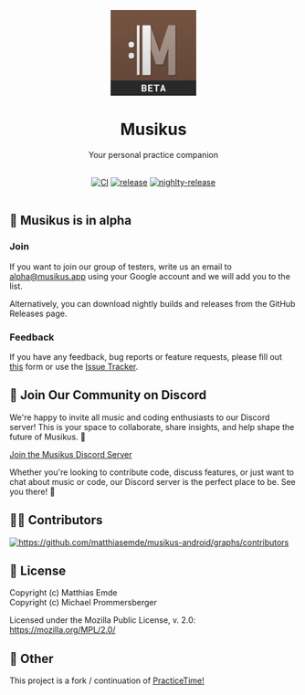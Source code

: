 <p align="center">
  <a href="https://musikus.app" target="_blank" rel="noopener noreferrer">
    <img width="150" height="150" src="./app/src/main/ic_launcher-playstore.png" alt="Musikus logo">
  </a>
</p>

<h1 align="center">Musikus</h1>

<p align="center">
Your personal practice companion
</p>

<br/>

<div align="center">
  <a href="https://github.com/matthiasemde/musikus-android/actions/workflows/ci.yml?branch=main"><img src="https://github.com/matthiasemde/musikus-android/actions/workflows/ci.yml/badge.svg?branch=main" alt="CI"></a>
  <a href="https://github.com/matthiasemde/musikus-android/releases/latest"><img src="https://img.shields.io/github/v/release/matthiasemde/musikus-android" alt="release"></a>
  <a href="https://github.com/matthiasemde/musikus-android/releases"><img src="https://img.shields.io/github/v/release/matthiasemde/musikus-android?include_prereleases" alt="nighlty-release"></a>
</div>
<br/>


## 🧪 Musikus is in alpha

### Join

If you want to join our group of testers, write us an email to [alpha@musikus.app](mailto:alpha@musikus.app) using your Google account and we will add you to the list.

Alternatively, you can download nightly builds and releases from the GitHub Releases page.

### Feedback
If you have any feedback, bug reports or feature requests, please fill out [this](https://docs.google.com/forms/d/e/1FAIpQLSfw1rTslL7b3Yp_Lv_E65zketfj7G6h5VzOkVdxjcQZDC5CqA/viewform) form or use the [Issue Tracker](https://github.com/matthiasemde/musikus-android/issues/new).

## 🤝 Join Our Community on Discord

We're happy to invite all music and coding enthusiasts to our Discord server! This is your space to collaborate, share insights, and help shape the future of Musikus. 🚀

[Join the Musikus Discord Server](https://discord.gg/CNbvGmbS7d)

Whether you're looking to contribute code, discuss features, or just want to chat about music or code, our Discord server is the perfect place to be. See you there! 👋


## 👨‍💻 Contributors
<a href="https://github.com/matthiasemde/musikus-android/graphs/contributors">
  <img width="140" src="https://contrib.rocks/image?repo=matthiasemde/musikus-android" alt="https://github.com/matthiasemde/musikus-android/graphs/contributors"/>
</a>

## 📃 License
Copyright (c) Matthias Emde <br/>
Copyright (c) Michael Prommersberger

Licensed under the Mozilla Public License, v. 2.0: https://mozilla.org/MPL/2.0/

## 🎼 Other
This project is a fork / continuation of [PracticeTime!](https://github.com/PracticeTimeApp/PracticeTime)
